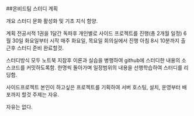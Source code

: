 ##온비드팀 스터디 계획

개요 
스터디 문화 활성화 및 기초 지식 함양. 

계획
전공서적 1권을 1달간 독파후 개인별로 사이드 프로젝트를 진행(총 2개월 일정)
6월 30일 화요일부터 시작
매주 화요일, 목요일 회의실에서 진행
아침 8시 10분까지 출근후 스터디 준비 완료할것.

스터디방식
모두 노트북 지참후 이론과 실습을 병행하여 github에 스터디한 내용의 소스코드를 커밋하도록함.
한명씩 돌아가며 일정범위의 내용을 선행학습하여 스터디를 리딩함.

사이드프로젝트
본인이 하고싶은 프로젝트를 기획하여 
서버 호스팅, 설치, 운영부터 배포까지 할것
주제는 자유.

자유는 없다.
